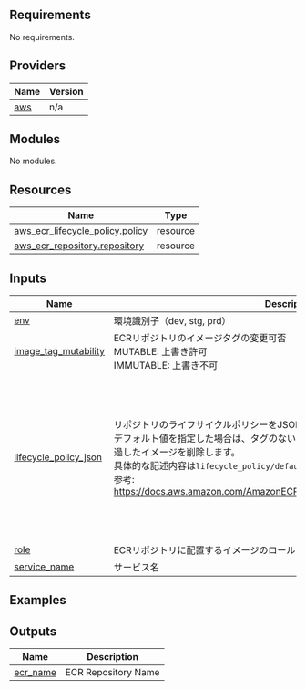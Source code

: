 <!-- BEGIN_TF_DOCS -->
## Requirements

No requirements.
## Providers

| Name | Version |
|------|---------|
| <a name="provider_aws"></a> [aws](#provider\_aws) | n/a |
## Modules

No modules.
## Resources

| Name | Type |
|------|------|
| [aws_ecr_lifecycle_policy.policy](https://registry.terraform.io/providers/hashicorp/aws/latest/docs/resources/ecr_lifecycle_policy) | resource |
| [aws_ecr_repository.repository](https://registry.terraform.io/providers/hashicorp/aws/latest/docs/resources/ecr_repository) | resource |
## Inputs

| Name | Description | Type | Default | Required |
|------|-------------|------|---------|:--------:|
| <a name="input_env"></a> [env](#input\_env) | 環境識別子（dev, stg, prd） | `string` | n/a | yes |
| <a name="input_image_tag_mutability"></a> [image\_tag\_mutability](#input\_image\_tag\_mutability) | ECRリポジトリのイメージタグの変更可否<br/>  MUTABLE: 上書き許可<br/>  IMMUTABLE: 上書き不可 | `string` | `"MUTABLE"` | no |
| <a name="input_lifecycle_policy_json"></a> [lifecycle\_policy\_json](#input\_lifecycle\_policy\_json) | リポジトリのライフサイクルポリシーをJSON形式で定義します。<br/>  デフォルト値を指定した場合は、タグのないイメージのうちプッシュから30日以上経過したイメージを削除します。<br/>  具体的な記述内容は`lifecycle_policy/default_policy.json`を参照してください。<br/>  参考: https://docs.aws.amazon.com/AmazonECR/latest/userguide/LifecyclePolicies.html | `string` | `"{\n  \"rules\": [\n    {\n      \"rulePriority\": 1,\n      \"description\": \"Expire untagged images older than 30 days\",\n      \"selection\": {\n        \"tagStatus\": \"untagged\",\n        \"countType\": \"sinceImagePushed\",\n        \"countNumber\": 30,\n        \"countUnit\": \"days\"\n      },\n      \"action\": {\n        \"type\": \"expire\"\n      }\n    }\n  ]\n}\n"` | no |
| <a name="input_role"></a> [role](#input\_role) | ECRリポジトリに配置するイメージのロール（api, batch など） | `string` | n/a | yes |
| <a name="input_service_name"></a> [service\_name](#input\_service\_name) | サービス名 | `string` | n/a | yes |
## Examples
## Outputs

| Name | Description |
|------|-------------|
| <a name="output_ecr_name"></a> [ecr\_name](#output\_ecr\_name) | ECR Repository Name |
<!-- END_TF_DOCS -->